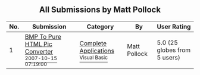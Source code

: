 ﻿<div align="center">

## All Submissions by Matt Pollock

</div>

No.  | Submission | Category | By   | User Rating
---- | ---------- | -------- | ---- | -----------
1 | [BMP To Pure HTML Pic Converter<br /><sup>2007-10-15 07:19:00</sup>](https://github.com/Planet-Source-Code/matt-pollock-bmp-to-pure-html-pic-converter__1-69495) | [Complete Applications<br /><sup>Visual Basic</sup>](../ByCategory/complete-applications__1-27.md) | Matt Pollock | 5.0 (25 globes from 5 users)
